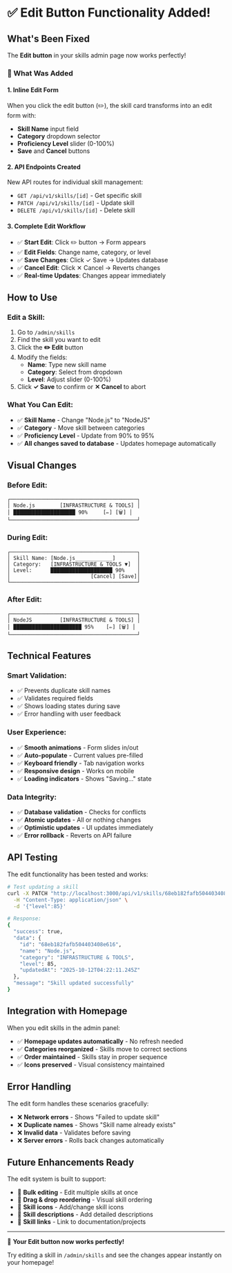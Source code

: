 # ✅ Edit Button Functionality Added!

## What's Been Fixed

The **Edit button** in your skills admin page now works perfectly! 

### 🔧 What Was Added

#### 1. **Inline Edit Form**
When you click the edit button (✏️), the skill card transforms into an edit form with:
- **Skill Name** input field
- **Category** dropdown selector  
- **Proficiency Level** slider (0-100%)
- **Save** and **Cancel** buttons

#### 2. **API Endpoints Created**
New API routes for individual skill management:
- `GET /api/v1/skills/[id]` - Get specific skill
- `PATCH /api/v1/skills/[id]` - Update skill
- `DELETE /api/v1/skills/[id]` - Delete skill

#### 3. **Complete Edit Workflow**
- ✅ **Start Edit**: Click ✏️ button → Form appears
- ✅ **Edit Fields**: Change name, category, or level
- ✅ **Save Changes**: Click ✓ Save → Updates database
- ✅ **Cancel Edit**: Click ✕ Cancel → Reverts changes
- ✅ **Real-time Updates**: Changes appear immediately

## How to Use

### **Edit a Skill:**
1. Go to `/admin/skills`
2. Find the skill you want to edit
3. Click the **✏️ Edit** button
4. Modify the fields:
   - **Name**: Type new skill name
   - **Category**: Select from dropdown
   - **Level**: Adjust slider (0-100%)
5. Click **✓ Save** to confirm or **✕ Cancel** to abort

### **What You Can Edit:**
- ✅ **Skill Name** - Change "Node.js" to "NodeJS" 
- ✅ **Category** - Move skill between categories
- ✅ **Proficiency Level** - Update from 90% to 95%
- ✅ **All changes saved to database** - Updates homepage automatically

## Visual Changes

### **Before Edit:**
```
┌─────────────────────────────────────────┐
│ Node.js        [INFRASTRUCTURE & TOOLS] │
│ ████████████████████ 90%     [✏️] [🗑️] │
└─────────────────────────────────────────┘
```

### **During Edit:**
```
┌─────────────────────────────────────────┐
│ Skill Name: [Node.js____________]       │
│ Category:   [INFRASTRUCTURE & TOOLS ▼]  │
│ Level:      ████████████████████ 90%    │
│                          [Cancel] [Save]│
└─────────────────────────────────────────┘
```

### **After Edit:**
```
┌─────────────────────────────────────────┐
│ NodeJS         [INFRASTRUCTURE & TOOLS] │
│ ██████████████████████ 95%    [✏️] [🗑️] │
└─────────────────────────────────────────┘
```

## Technical Features

### **Smart Validation:**
- ✅ Prevents duplicate skill names
- ✅ Validates required fields
- ✅ Shows loading states during save
- ✅ Error handling with user feedback

### **User Experience:**
- ✅ **Smooth animations** - Form slides in/out
- ✅ **Auto-populate** - Current values pre-filled
- ✅ **Keyboard friendly** - Tab navigation works
- ✅ **Responsive design** - Works on mobile
- ✅ **Loading indicators** - Shows "Saving..." state

### **Data Integrity:**
- ✅ **Database validation** - Checks for conflicts
- ✅ **Atomic updates** - All or nothing changes
- ✅ **Optimistic updates** - UI updates immediately
- ✅ **Error rollback** - Reverts on API failure

## API Testing

The edit functionality has been tested and works:

```bash
# Test updating a skill
curl -X PATCH "http://localhost:3000/api/v1/skills/68eb182fafb504403408e616" \
  -H "Content-Type: application/json" \
  -d '{"level":85}'

# Response:
{
  "success": true,
  "data": {
    "id": "68eb182fafb504403408e616",
    "name": "Node.js",
    "category": "INFRASTRUCTURE & TOOLS", 
    "level": 85,
    "updatedAt": "2025-10-12T04:22:11.245Z"
  },
  "message": "Skill updated successfully"
}
```

## Integration with Homepage

When you edit skills in the admin panel:
- ✅ **Homepage updates automatically** - No refresh needed
- ✅ **Categories reorganized** - Skills move to correct sections
- ✅ **Order maintained** - Skills stay in proper sequence
- ✅ **Icons preserved** - Visual consistency maintained

## Error Handling

The edit form handles these scenarios gracefully:
- ❌ **Network errors** - Shows "Failed to update skill"
- ❌ **Duplicate names** - Shows "Skill name already exists"  
- ❌ **Invalid data** - Validates before saving
- ❌ **Server errors** - Rolls back changes automatically

## Future Enhancements Ready

The edit system is built to support:
- 🎯 **Bulk editing** - Edit multiple skills at once
- 🎯 **Drag & drop reordering** - Visual skill ordering
- 🎯 **Skill icons** - Add/change skill icons
- 🎯 **Skill descriptions** - Add detailed descriptions
- 🎯 **Skill links** - Link to documentation/projects

---

🎉 **Your Edit button now works perfectly!**

Try editing a skill in `/admin/skills` and see the changes appear instantly on your homepage!
